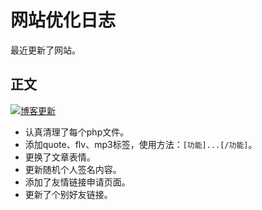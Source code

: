 # 网站优化日志

最近更新了网站。

## 正文

[![博客更新](https://attachment.soulteary.com/2007/09/10/blogupdate.gif "博客更新")](https://attachment.soulteary.com/2007/09/10/blogupdate.gif)

- 认真清理了每个php文件。
- 添加quote、flv、mp3标签，使用方法：`[功能]...[/功能]`。
- 更换了文章表情。
- 更新随机个人签名内容。
- 添加了友情链接申请页面。
- 更新了个别好友链接。
